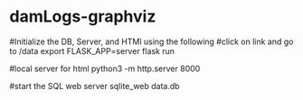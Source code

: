 # damLogs-graphviz
#Initialize the DB, Server, and HTMl using the following 
#click on link and go to /data
export FLASK_APP=server
flask run

#local server for html
python3 -m http.server 8000 

#start the SQL web server
sqlite_web data.db
